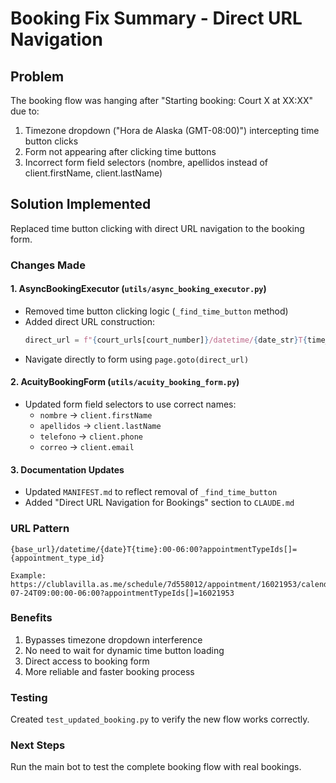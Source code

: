 # Booking Fix Summary - Direct URL Navigation

## Problem
The booking flow was hanging after "Starting booking: Court X at XX:XX" due to:
1. Timezone dropdown ("Hora de Alaska (GMT-08:00)") intercepting time button clicks
2. Form not appearing after clicking time buttons
3. Incorrect form field selectors (nombre, apellidos instead of client.firstName, client.lastName)

## Solution Implemented
Replaced time button clicking with direct URL navigation to the booking form.

### Changes Made

#### 1. AsyncBookingExecutor (`utils/async_booking_executor.py`)
- Removed time button clicking logic (`_find_time_button` method)
- Added direct URL construction:
  ```python
  direct_url = f"{court_urls[court_number]}/datetime/{date_str}T{time_slot}:00-06:00?appointmentTypeIds[]={appointment_type_id}"
  ```
- Navigate directly to form using `page.goto(direct_url)`

#### 2. AcuityBookingForm (`utils/acuity_booking_form.py`)
- Updated form field selectors to use correct names:
  - `nombre` → `client.firstName`
  - `apellidos` → `client.lastName`
  - `telefono` → `client.phone`
  - `correo` → `client.email`

#### 3. Documentation Updates
- Updated `MANIFEST.md` to reflect removal of `_find_time_button`
- Added "Direct URL Navigation for Bookings" section to `CLAUDE.md`

### URL Pattern
```
{base_url}/datetime/{date}T{time}:00-06:00?appointmentTypeIds[]={appointment_type_id}

Example:
https://clublavilla.as.me/schedule/7d558012/appointment/16021953/calendar/4291312/datetime/2025-07-24T09:00:00-06:00?appointmentTypeIds[]=16021953
```

### Benefits
1. Bypasses timezone dropdown interference
2. No need to wait for dynamic time button loading
3. Direct access to booking form
4. More reliable and faster booking process

### Testing
Created `test_updated_booking.py` to verify the new flow works correctly.

### Next Steps
Run the main bot to test the complete booking flow with real bookings.
